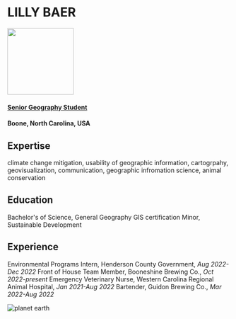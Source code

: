 LILLY BAER
========

<img src="/Lab 1/IMG_6199.jpg" width='150'>

#### [Senior Geography Student](https://geo.appstate.edu/)

#### Boone, North Carolina, USA

Expertise
-----
climate change mitigation, usability of geographic information, cartogrpahy, geovisualization, communication, geographic infromation science, animal conservation

Education
-----
Bachelor's of Science, General Geography
GIS certification
Minor, Sustainable Development

Experience
----
Environmental Programs Intern, Henderson County Government, *Aug 2022-Dec 2022*
Front of House Team Member, Booneshine Brewing Co., *Oct 2022-present*
Emergency Veterinary Nurse, Western Carolina Regional Animal Hospital, *Jan 2021-Aug 2022*
Bartender, Guidon Brewing Co., *Mar 2022-Aug 2022*

![planet earth](https://upload.wikimedia.org/wikipedia/commons/c/cb/The_Blue_Marble_%28remastered%29.jpg)
